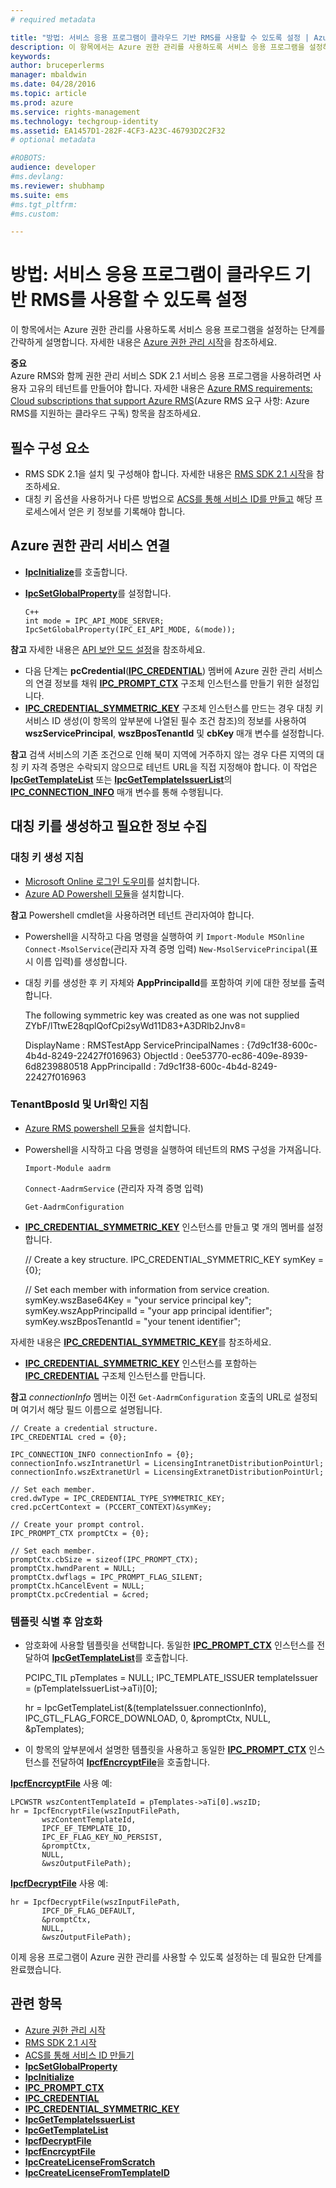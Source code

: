 ```yaml
---
# required metadata

title: "방법: 서비스 응용 프로그램이 클라우드 기반 RMS를 사용할 수 있도록 설정 | Azure RMS"
description: 이 항목에서는 Azure 권한 관리를 사용하도록 서비스 응용 프로그램을 설정하는 단계를 간략하게 설명합니다.
keywords:
author: bruceperlerms
manager: mbaldwin
ms.date: 04/28/2016
ms.topic: article
ms.prod: azure
ms.service: rights-management
ms.technology: techgroup-identity
ms.assetid: EA1457D1-282F-4CF3-A23C-46793D2C2F32
# optional metadata

#ROBOTS:
audience: developer
#ms.devlang:
ms.reviewer: shubhamp
ms.suite: ems
#ms.tgt_pltfrm:
#ms.custom:

---
```


# 방법: 서비스 응용 프로그램이 클라우드 기반 RMS를 사용할 수 있도록 설정

이 항목에서는 Azure 권한 관리를 사용하도록 서비스 응용 프로그램을 설정하는 단계를 간략하게 설명합니다. 자세한 내용은 [Azure 권한 관리 시작](https://technet.microsoft.com/en-us/library/jj585016.aspx)을 참조하세요.

**중요**  
Azure RMS와 함께 권한 관리 서비스 SDK 2.1 서비스 응용 프로그램을 사용하려면 사용자 고유의 테넌트를 만들어야 합니다. 자세한 내용은 [Azure RMS requirements: Cloud subscriptions that support Azure RMS](/rights-management/get-started/requirements-subscriptions.md)(Azure RMS 요구 사항: Azure RMS를 지원하는 클라우드 구독) 항목을 참조하세요.

## 필수 구성 요소

-   RMS SDK 2.1을 설치 및 구성해야 합니다. 자세한 내용은 [RMS SDK 2.1 시작](getting-started-with-ad-rms-2-0.md)을 참조하세요.
-   대칭 키 옵션을 사용하거나 다른 방법으로 [ACS를 통해 서비스 ID를 만들고](https://msdn.microsoft.com/en-us/library/gg185924.aspx) 해당 프로세스에서 얻은 키 정보를 기록해야 합니다.

## Azure 권한 관리 서비스 연결

-   [**IpcInitialize**](/rights-management/sdk/2.1/api/win/functions#msipc_ipcinitialize)를 호출합니다.
-   [**IpcSetGlobalProperty**](/rights-management/sdk/2.1/api/win/functions#msipc_ipcsetglobalproperty)를 설정합니다.

        C++
        int mode = IPC_API_MODE_SERVER;
        IpcSetGlobalProperty(IPC_EI_API_MODE, &(mode));


  **참고** 자세한 내용은 [API 보안 모드 설정](setting-the-api-security-mode-api-mode.md)을 참조하세요.

     
-   다음 단계는 **pcCredential**([**IPC\_CREDENTIAL**](/rights-management/sdk/2.1/api/win/ipc_credential#msipc_ipc_credential)) 멤버에 Azure 권한 관리 서비스의 연결 정보를 채워 [**IPC\_PROMPT\_CTX**](/rights-management/sdk/2.1/api/win/ipc_prompt_ctx#msipc_ipc_prompt_ctx) 구조체 인스턴스를 만들기 위한 설정입니다.
-   [**IPC\_CREDENTIAL\_SYMMETRIC\_KEY**](/rights-management/sdk/2.1/api/win/ipc_credential#msipc_ipc_credential_symmetric_key) 구조체 인스턴스를 만드는 경우 대칭 키 서비스 ID 생성(이 항목의 앞부분에 나열된 필수 조건 참조)의 정보를 사용하여 **wszServicePrincipal**, **wszBposTenantId** 및 **cbKey** 매개 변수를 설정합니다.

**참고** 검색 서비스의 기존 조건으로 인해 북미 지역에 거주하지 않는 경우 다른 지역의 대칭 키 자격 증명은 수락되지 않으므로 테넌트 URL을 직접 지정해야 합니다. 이 작업은 [**IpcGetTemplateList**](/rights-management/sdk/2.1/api/win/functions#msipc_ipcgettemplatelist) 또는 [**IpcGetTemplateIssuerList**](/rights-management/sdk/2.1/api/win/functions#msipc_ipcgettemplateissuerlist)의 [**IPC\_CONNECTION\_INFO**](/rights-management/sdk/2.1/api/win/ipc_connection_info#msipc_ipc_connection_info) 매개 변수를 통해 수행됩니다.

## 대칭 키를 생성하고 필요한 정보 수집

### 대칭 키 생성 지침

-   [Microsoft Online 로그인 도우미](http://go.microsoft.com/fwlink/p/?LinkID=286152)를 설치합니다.
-   [Azure AD Powershell 모듈](https://bposast.vo.msecnd.net/MSOPMW/8073.4/amd64/AdministrationConfig-en.msi)을 설치합니다.

**참고** Powershell cmdlet을 사용하려면 테넌트 관리자여야 합니다.

-   Powershell을 시작하고 다음 명령을 실행하여 키        `Import-Module MSOnline`
            `Connect-MsolService`(관리자 자격 증명 입력)        `New-MsolServicePrincipal`(표시 이름 입력)를 생성합니다.
-   대칭 키를 생성한 후 키 자체와 **AppPrincipalId**를 포함하여 키에 대한 정보를 출력합니다.


    The following symmetric key was created as one was not supplied ZYbF/lTtwE28qplQofCpi2syWd11D83+A3DRlb2Jnv8=

    DisplayName : RMSTestApp ServicePrincipalNames : {7d9c1f38-600c-4b4d-8249-22427f016963} ObjectId : 0ee53770-ec86-409e-8939-6d8239880518 AppPrincipalId : 7d9c1f38-600c-4b4d-8249-22427f016963


### **TenantBposId** 및 **Url**확인 지침

-   [Azure RMS powershell 모듈](https://technet.microsoft.com/en-us/library/jj585012.aspx)을 설치합니다.
-   Powershell을 시작하고 다음 명령을 실행하여 테넌트의 RMS 구성을 가져옵니다.

    `Import-Module aadrm`

    `Connect-AadrmService` (관리자 자격 증명 입력)

    `Get-AadrmConfiguration`


-   [**IPC\_CREDENTIAL\_SYMMETRIC\_KEY**](/rights-management/sdk/2.1/api/win/ipc_credential#msipc_ipc_credential_symmetric_key) 인스턴스를 만들고 몇 개의 멤버를 설정합니다.

    // Create a key structure.
    IPC_CREDENTIAL_SYMMETRIC_KEY symKey = {0};

    // Set each member with information from service creation.
    symKey.wszBase64Key = "your service principal key"; symKey.wszAppPrincipalId = "your app principal identifier"; symKey.wszBposTenantId = "your tenent identifier";


자세한 내용은 [**IPC\_CREDENTIAL\_SYMMETRIC\_KEY**](/rights-management/sdk/2.1/api/win/ipc_credential#msipc_ipc_credential_symmetric_key)를 참조하세요.

-   [**IPC\_CREDENTIAL\_SYMMETRIC\_KEY**](/rights-management/sdk/2.1/api/win/ipc_credential#msipc_ipc_credential_symmetric_key) 인스턴스를 포함하는 [**IPC\_CREDENTIAL**](/rights-management/sdk/2.1/api/win/ipc_credential#msipc_ipc_credential) 구조체 인스턴스를 만듭니다.

**참고** *connectionInfo* 멤버는 이전 `Get-AadrmConfiguration` 호출의 URL로 설정되며 여기서 해당 필드 이름으로 설명됩니다.

    // Create a credential structure.
    IPC_CREDENTIAL cred = {0};

    IPC_CONNECTION_INFO connectionInfo = {0};
    connectionInfo.wszIntranetUrl = LicensingIntranetDistributionPointUrl;
    connectionInfo.wszExtranetUrl = LicensingExtranetDistributionPointUrl;

    // Set each member.
    cred.dwType = IPC_CREDENTIAL_TYPE_SYMMETRIC_KEY;
    cred.pcCertContext = (PCCERT_CONTEXT)&symKey;

    // Create your prompt control.
    IPC_PROMPT_CTX promptCtx = {0};

    // Set each member.
    promptCtx.cbSize = sizeof(IPC_PROMPT_CTX);
    promptCtx.hwndParent = NULL;
    promptCtx.dwflags = IPC_PROMPT_FLAG_SILENT;
    promptCtx.hCancelEvent = NULL;
    promptCtx.pcCredential = &cred;

### 템플릿 식별 후 암호화

-   암호화에 사용할 템플릿을 선택합니다.
    동일한 [**IPC\_PROMPT\_CTX**](/rights-management/sdk/2.1/api/win/ipc_prompt_ctx#msipc_ipc_prompt_ctx) 인스턴스를 전달하여 [**IpcGetTemplateList**](/rights-management/sdk/2.1/api/win/functions#msipc_ipcgettemplatelist)를 호출합니다.


    PCIPC_TIL pTemplates = NULL; IPC_TEMPLATE_ISSUER templateIssuer = (pTemplateIssuerList->aTi)[0];

    hr = IpcGetTemplateList(&(templateIssuer.connectionInfo),        IPC_GTL_FLAG_FORCE_DOWNLOAD,        0,        &promptCtx,        NULL,        &pTemplates);


-   이 항목의 앞부분에서 설명한 템플릿을 사용하고 동일한 [**IPC\_PROMPT\_CTX**](/rights-management/sdk/2.1/api/win/ipc_prompt_ctx#msipc_ipc_prompt_ctx) 인스턴스를 전달하여 [**IpcfEncrcyptFile**](/rights-management/sdk/2.1/api/win/functions#msipc_ipcfencryptfile)을 호출합니다.

[**IpcfEncrcyptFile**](/rights-management/sdk/2.1/api/win/functions#msipc_ipcfencryptfile) 사용 예:

    LPCWSTR wszContentTemplateId = pTemplates->aTi[0].wszID;
    hr = IpcfEncryptFile(wszInputFilePath,
           wszContentTemplateId,
           IPCF_EF_TEMPLATE_ID,
           IPC_EF_FLAG_KEY_NO_PERSIST,
           &promptCtx,
           NULL,
           &wszOutputFilePath);

[**IpcfDecryptFile**](/rights-management/sdk/2.1/api/win/functions#msipc_ipcfdecryptfile) 사용 예:

    hr = IpcfDecryptFile(wszInputFilePath,
           IPCF_DF_FLAG_DEFAULT,
           &promptCtx,
           NULL,
           &wszOutputFilePath);

이제 응용 프로그램이 Azure 권한 관리를 사용할 수 있도록 설정하는 데 필요한 단계를 완료했습니다.

## 관련 항목

* [Azure 권한 관리 시작](https://technet.microsoft.com/en-us/library/jj585016.aspx)
* [RMS SDK 2.1 시작](getting-started-with-ad-rms-2-0.md)
* [ACS를 통해 서비스 ID 만들기](https://msdn.microsoft.com/en-us/library/gg185924.aspx)
* [**IpcSetGlobalProperty**](/rights-management/sdk/2.1/api/win/functions#msipc_ipcsetglobalproperty)
* [**IpcInitialize**](/rights-management/sdk/2.1/api/win/functions#msipc_ipcinitialize)
* [**IPC\_PROMPT\_CTX**](/rights-management/sdk/2.1/api/win/ipc_prompt_ctx#msipc_ipc_prompt_ctx)
* [**IPC\_CREDENTIAL**](/rights-management/sdk/2.1/api/win/ipc_credential#msipc_ipc_credential)
* [**IPC\_CREDENTIAL\_SYMMETRIC\_KEY**](/rights-management/sdk/2.1/api/win/ipc_credential#msipc_ipc_credential_symmetric_key)
* [**IpcGetTemplateIssuerList**](/rights-management/sdk/2.1/api/win/functions#msipc_ipcgettemplateissuerlist)
* [**IpcGetTemplateList**](/rights-management/sdk/2.1/api/win/functions#msipc_ipcgettemplatelist)
* [**IpcfDecryptFile**](/rights-management/sdk/2.1/api/win/functions#msipc_ipcfdecryptfile)
* [**IpcfEncrcyptFile**](/rights-management/sdk/2.1/api/win/functions#msipc_ipcfencryptfile)
* [**IpcCreateLicenseFromScratch**](/rights-management/sdk/2.1/api/win/functions#msipc_ipccreatelicensefromscratch)
* [**IpcCreateLicenseFromTemplateID**](/rights-management/sdk/2.1/api/win/functions#msipc_ipccreatelicensefromtemplateid)
 

 


<!--HONumber=Jun16_HO2-->


